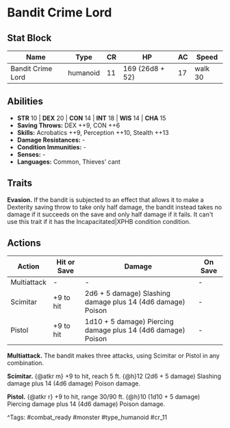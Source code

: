 # Bandit Crime Lord

## Stat Block

| Name | Type | CR | HP | AC | Speed |
|------|------|----|----|----|-------|
| Bandit Crime Lord | humanoid | 11 | 169 (26d8 + 52) | 17 | walk 30 |

## Abilities

- **STR** 10 | **DEX** 20 | **CON** 14 | **INT** 18 | **WIS** 14 | **CHA** 15
- **Saving Throws:** DEX ++9, CON ++6  
- **Skills:** Acrobatics ++9, Perception ++10, Stealth ++13  
- **Damage Resistances:** -  
- **Condition Immunities:** -  
- **Senses:** -  
- **Languages:** Common, Thieves' cant

## Traits

**Evasion.** If the bandit is subjected to an effect that allows it to make a Dexterity saving throw to take only half damage, the bandit instead takes no damage if it succeeds on the save and only half damage if it fails. It can't use this trait if it has the Incapacitated|XPHB condition condition.


## Actions

| Action | Hit or Save | Damage | On Save |
|--------|--------------|--------|----------|
| Multiattack | - | - | - |
| Scimitar | +9 to hit | 2d6 + 5 damage) Slashing damage plus 14 (4d6 damage) Poison | - |
| Pistol | +9 to hit | 1d10 + 5 damage) Piercing damage plus 14 (4d6 damage) Poison | - |

**Multiattack.** The bandit makes three attacks, using Scimitar or Pistol in any combination.

**Scimitar.** {@atkr m} +9 to hit, reach 5 ft. {@h}12 (2d6 + 5 damage) Slashing damage plus 14 (4d6 damage) Poison damage.

**Pistol.** {@atkr r} +9 to hit, range 30/90 ft. {@h}10 (1d10 + 5 damage) Piercing damage plus 14 (4d6 damage) Poison damage.


^Tags: #combat_ready #monster #type_humanoid #cr_11